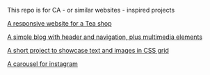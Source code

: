 This repo is for CA - or similar websites - inspired projects

[A responsive website for a Tea shop](https://nuke7.github.io/CA-projects/TeaCozy/)

[A simple blog with header and navigation, plus multimedia elements](https://nuke7.github.io/CA-projects/SimpleBlog/)

[A short project to showcase text and images in CSS grid](https://nuke7.github.io/CA-projects/grid-css/)

[A carousel for instagram](https://nuke7.github.io/CA-projects/carousel)
